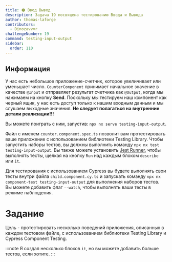 ```yaml
---
title: 🟠 Ввод Вывод
description: Задача 19 посвящена тестированию Ввода и Вывода
author: thomas-laforge
contributors:
  - Dinozavvvr
challengeNumber: 19
command: testing-input-output
sidebar:
  order: 110
---
```


## Информация

У нас есть небольшое приложение-счетчик, которое увеличивает или уменьшает число. `CounterComponent` принимает начальное значение в качестве `@Input` и отправляет результат счетчика как `@Output`, когда мы нажимаем на кнопку **Send**. Поскольку мы тестируем наш компонент как черный ящик, у нас есть доступ только к нашим входным данным и мы слушаем выходные значения. <b>Не следует полагаться на внутренние детали реализации!!!</b>

Вы можете поиграть с ним, запустив: `npx nx serve testing-input-output`.

Файл с именем `counter.component.spec.ts` позволит вам протестировать ваше приложение с использованием библиотеки Testing Library. Чтобы запустить наборы тестов, вы должны выполнить команду `npx nx test testing-input-output`. Вы также можете установить [Jest Runner](https://marketplace.visualstudio.com/items?itemName=firsttris.vscode-jest-runner), чтобы выполнять тесты, щелкая на кнопку `Run` над каждым блоком `describe` или `it`.

Для тестирования с использованием Cypress вы будете выполнять свои тесты внутри файла `child.component.cy.ts` и запускать команду `npx nx component-test testing-input-output` для выполнения наборов тестов. Вы можете добавить флаг `--watch`, чтобы выполнять ваши тесты в режиме наблюдения.

# Задание

Цель - протестировать несколько поведений приложения, описанных в каждом тестовом файле, с использованием библиотеки Testing Library и Cypress Component Testing.

:::note
Я создал несколько блоков `it`, но вы можете добавить больше тестов, если хотите.
:::
